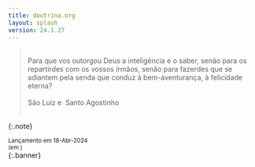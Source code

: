 ```yaml
---
title: doutrina.org
layout: splash
version: 24.1.27
---
```


><br>
> Para que vos outorgou Deus a inteligência e o saber, senão para os repartirdes com os vossos irmãos, senão para fazerdes que se adiantem pela senda que conduz à bem-aventurança, à felicidade eterna?  
><br>
><br>
> São Luiz e &nbsp;Santo Agostinho
><br>
><br>
{:.note}

 <small>Lançamento em 18-Abr-2024<br>
 (em <span id="demo"></span>)</small>
 <br>
 {:.banner}
